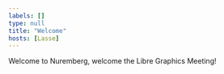 ```yaml
---
labels: []
type: null
title: "Welcome"
hosts: [Lasse]
---
```


Welcome to Nuremberg, welcome the Libre Graphics Meeting!
